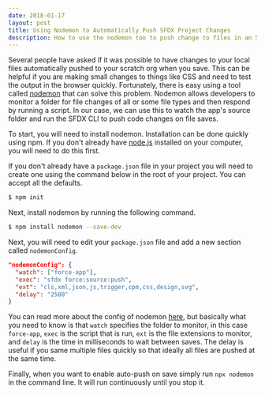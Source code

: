```yaml
---
date: 2018-01-17
layout: post
title: Using Nodemon to Automatically Push SFDX Project Changes
description: How to use the nodemon too to push change to files in an SFDX project to your scratch org automatically when files are saved.
---
```


Several people have asked if it was possible to have changes to your local files automatically pushed to your scratch org when you save. This can be helpful if you are making small changes to things like CSS and need to test the output in the browser quickly.
Fortunately, there is easy using a tool called [nodemon](https://nodemon.io/) that can solve this problem. Nodemon allows developers to monitor a folder for file changes of all or some file types and then respond by running a script. In our case, we can use this to watch the app's source folder and run the SFDX CLI to push code changes on file saves.

To start, you will need to install nodemon. Installation can be done quickly using npm. If you don't already have [node.js](https://nodejs.org/en/) installed on your computer, you will need to do this first.

If you don't already have a `package.json` file in your project you will need to create one using the command below in the root of your project. You can accept all the defaults.

```bash
$ npm init
```

Next, install nodemon by running the following command.

```bash
$ npm install nodemon --save-dev
```

Next, you will need to edit your `package.json` file and add a new section called `nodemonConfig`.

```json
"nodemonConfig": {
  "watch": ["force-app"],
  "exec": "sfdx force:source:push",
  "ext": "cls,xml,json,js,trigger,cpm,css,design,svg",
  "delay": "2500"
}
```

You can read more about the config of nodemon [here](https://github.com/remy/nodemon), but basically what you need to know is that `watch` specifies the folder to monitor, in this case `force-app`, `exec` is the script that is run, `ext` is the file extensions to monitor, and `delay` is the time in milliseconds to wait between saves. The delay is useful if you same multiple files quickly so that ideally all files are pushed at the same time.

Finally, when you want to enable auto-push on save simply run `npx nodemon` in the command line. It will run continuously until you stop it.
